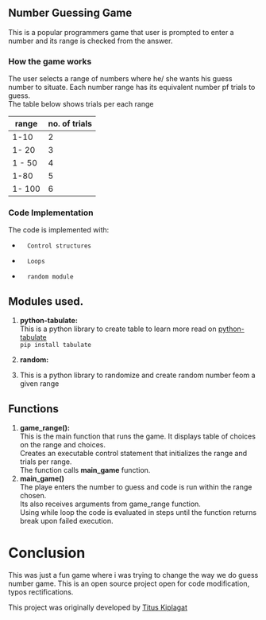 ##  Number Guessing Game
This is a popular programmers game that user is prompted to enter a number and 
its range is checked from the answer. <br/>
### How the game works
The user selects a range of numbers where he/ she wants his guess number to situate. 
Each number range has its equivalent number pf trials to guess. <br/>
The table below shows trials per each range

 | range  | no. of trials |
 | ------ | ------------- |
 | 1-10   | 2             |
 | 1- 20  | 3             |
 | 1 - 50 | 4             |
 | 1-80   | 5             |
 | 1- 100 | 6             |
 ###  Code Implementation
 The code is implemented with:
-       Control structures
-       Loops
-       random module

## Modules used.
1. __python-tabulate:__ <br/>
This is a python library to create table to learn more read on [python-tabulate](https://pypi.org/project/tabulate/) <br/>
   `pip install tabulate`

2. __random:__ <br>
3. This is a python library to randomize and create random number feom a given range
   
## Functions
1. __game_range():__ <br/>
This is the main function that runs the game. It displays table of choices on the range and choices. <br/>
Creates an executable control statement that initializes the range and trials per range. <br/>
The function calls __main_game__ function.
2. __main_game()__ <br/>
The playe enters the number to guess and code is run within the range chosen. <br/>
Its also receives arguments from game_range function. <br/>
Using while loop the code is evaluated in steps until the function returns break upon failed execution. <br/>

# Conclusion
This was just a fun game where i was trying to change the way we do guess number game. 
This is an open source project open for code modification, typos rectifications. <br/>

This project was originally developed by [Titus Kiplagat](https://www.linkedin.com/in/titus-kiplagat-5146ba210/)
